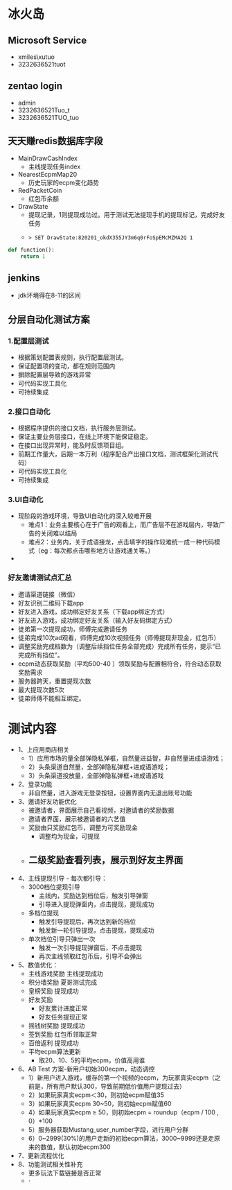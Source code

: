 <!--
 * @Descripttion : 
 * @Author       : Tommy
 * @Date         : 2022-05-16 11:38:45
 * @LastEditors  : Tommy
 * @LastEditTime : 2022-06-01 14:34:16
-->
# 冰火岛
## Microsoft Service
- xmiles\xutuo
- 3232636521tuot

## zentao login
- admin
- 3232636521Tuo_t
- 3232636521TUO_tuo

## 天天赚redis数据库字段
- MainDrawCashIndex
  - 主线提现任务index
- NearestEcpmMap20
  - 历史玩家的ecpm变化趋势
- RedPacketCoin
  - 红包币余额
- DrawState
  - 提现记录，1则提现成功过。用于测试无法提现手机的提现标记，完成好友任务
  - 
    ```redis
    > SET DrawState:820201_okdX355JY3m6q0rFoSpEMcMZMA2Q 1 
    ```
  










```python
def function():
    return 1
```

## jenkins
 - jdk环境得在8-11的区间



## 分层自动化测试方案

### 1.配置层测试
- 根据策划配置表规则，执行配置层测试。
- 保证配置项的变动，都在规则范围内
- 摒除配置层导致的游戏异常
- 可代码实现工具化
- 可持续集成

### 2.接口自动化
- 根据程序提供的接口文档，执行服务层测试。
- 保证主要业务层接口，在线上环境下能保证稳定。
- 在接口出现异常时，能及时反馈项目组。
- 前期工作量大，后期一本万利（程序配合产出接口文档，测试框架化测试代码）
- 可代码实现工具化
- 可持续集成
  
### 3.UI自动化
- 现阶段的游戏环境，导致UI自动化的深入较难开展
  - 难点1：业务主要核心在于广告的观看上，而广告层不在游戏层内，导致广告的关闭难以结局
  - 难点2：业务内，关于成语接龙，点击填字的操作较难统一成一种代码模式（eg：每次都点击哪些地方让游戏通关等。）
- 



### 好友邀请测试点汇总
- 邀请渠道链接（微信）
- 好友识别二维码下载app
- 好友进入游戏，成功绑定好友关系（下载app绑定方式）
- 好友进入游戏，成功绑定好友关系（输入好友码绑定方式）
- 徒弟第一次提现成功，师傅完成邀请任务
- 徒弟完成10次ad观看，师傅完成10次视频任务（师傅提现非现金，红包币）
- 调整奖励完成档数为（调整后续挡位任务全部完成）完成所有任务，提示“已完成所有挡位”。
- ecpm动态获取奖励（平均500-40 ）领取奖励与配置相符合，符合动态获取奖励需求
- 服务器跨天，重置提现次数
- 最大提现次数5次
- 徒弟师傅不能相互绑定。


# 测试内容
- 1、上应用商店相关
  - 1）应用市场的量全部弹隐私弹框，自然量进益智，非自然量进成语游戏；
  - 2）头条渠道自然量，全部弹隐私弹框+进成语游戏；
  - 3）头条渠道投放量，全部弹隐私弹框+进成语游戏
- 2、登录功能
  - 非自然量，进入游戏无登录按钮，设置界面内无退出账号功能
- 3、邀请好友功能优化
  - 被邀请者，界面展示自己看视频，对邀请者的奖励数据
  - 邀请者界面，展示被邀请者的六艺值
  - 奖励由只奖励红包币，调整为可奖励现金
    - 调整均为现金，可提现
  - 二级奖励查看列表，展示到好友主界面
    - 
- 4、主线提现引导 - 每次都引导：
  - 3000档位提现引导 
    - 主线内，奖励达到档位后，触发引导弹窗
    - 引导进入提现弹窗内，点击提现，提现成功
  - 多档位提现
    - 触发引导提现后，再次达到新的档位
    - 触发新一轮引导提现，点击提现，提现成功
  - 单次档位引导只弹出一次
    - 触发一次引导提现弹窗后，不点击提现
    - 再次主线领取红包币后，引导不会弹出
- 5、数值优化：
  - 主线游戏奖励 主线提现成功
  - 积分墙奖励 夏哥测试完成
  - 皇榜奖励 提现成功
  - 好友奖励 
    - 好友累计进度正常
    - 好友任务提现正常
  - 摇钱树奖励 提现成功
  - 签到奖励 红包币领取正常
  - 百倍返利 提现成功
  - 平均ecpm算法更新
    - 取20、10、5的平均ecpm，价值高用谁
- 6、AB Test 方案-新用户初始300ecpm，动态调控
  - 1）新用户进入游戏，缓存的第一个视频的ecpm，为玩家真实ecpm（之前是，所有用户默认300，导致前期低价值用户提现过去）
  - 2）如果玩家真实ecpm＜30，则初始ecpm赋值35
  - 3）如果玩家真实ecpm 30~50，则初始ecpm赋值60
  - 4）如果玩家真实ecpm ≥ 50，则初始ecpm = roundup（ecpm / 100 , 0）*100
  - 5）服务器获取Mustang_user_number字段，进行用户分群
  - 6）0~2999(30%)的用户走新的初始ecpm算法，3000~9999还是走原来的数值，默认初始ecpm300
- 7、更新流程优化
- 8、功能测试相关性补充
  - 更多玩法下载链接是否正常
  - ·






